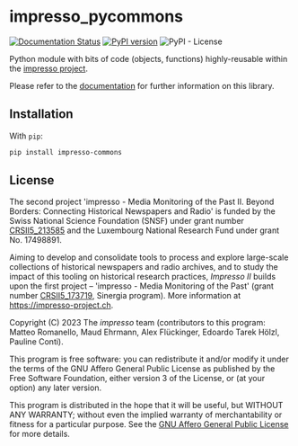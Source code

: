 # impresso_pycommons

[![Documentation Status](https://readthedocs.org/projects/impresso-pycommons/badge/?version=latest)](https://impresso-pycommons.readthedocs.io/en/latest/?badge=latest)
[![PyPI version](https://badge.fury.io/py/impresso-commons.svg)](https://badge.fury.io/py/impresso-commons)
![PyPI - License](https://img.shields.io/pypi/l/impresso-commons)

Python module with bits of code (objects, functions) highly-reusable within the [impresso project](https://impresso-project.ch/).

Please refer to the [documentation](https://impresso-pycommons.readthedocs.io/) for further information on this library.

## Installation

With `pip`:

```bash
pip install impresso-commons
```

## License

The second project 'impresso - Media Monitoring of the Past II. Beyond Borders: Connecting Historical Newspapers and Radio' is funded by the Swiss National Science Foundation (SNSF) under grant number [CRSII5_213585](https://data.snf.ch/grants/grant/213585) and the Luxembourg National Research Fund under grant No. 17498891.

Aiming to develop and consolidate tools to process and explore large-scale collections of historical newspapers and radio archives, and to study the impact of this tooling on historical research practices, _Impresso II_ builds upon the first project – 'impresso - Media Monitoring of the Past' (grant number [CRSII5_173719](http://p3.snf.ch/project-173719), Sinergia program). More information at https://impresso-project.ch.

Copyright (C) 2023  The *impresso* team (contributors to this program: Matteo Romanello, Maud Ehrmann, Alex Flückinger, Edoardo Tarek Hölzl, Pauline Conti).

This program is free software: you can redistribute it and/or modify it under the terms of the GNU Affero General Public License as published by the Free Software Foundation, either version 3 of the License, or (at your option) any later version.

This program is distributed in the hope that it will be useful, but WITHOUT ANY WARRANTY; without even the implied warranty of merchantability or fitness for a particular purpose. See the [GNU Affero General Public License](https://github.com/impresso/impresso-pycommons/blob/master/LICENSE) for more details.
